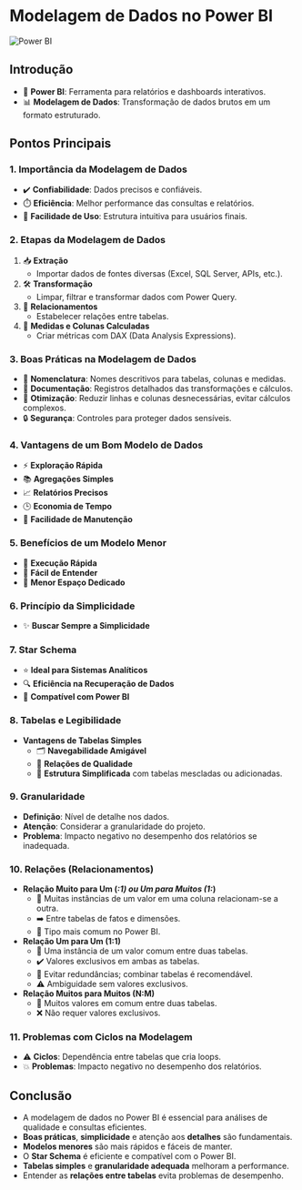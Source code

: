 # **Modelagem de Dados no Power BI**

![Power BI](https://www.example.com/powerbi_icon.png)

## **Introdução**
- 🎯 **Power BI**: Ferramenta para relatórios e dashboards interativos.
- 📊 **Modelagem de Dados**: Transformação de dados brutos em um formato estruturado.

## **Pontos Principais**

### **1. Importância da Modelagem de Dados**
- ✔️ **Confiabilidade**: Dados precisos e confiáveis.
- ⏱️ **Eficiência**: Melhor performance das consultas e relatórios.
- 👥 **Facilidade de Uso**: Estrutura intuitiva para usuários finais.

### **2. Etapas da Modelagem de Dados**
1. 📥 **Extração**
   - Importar dados de fontes diversas (Excel, SQL Server, APIs, etc.).
2. 🛠️ **Transformação**
   - Limpar, filtrar e transformar dados com Power Query.
3. 🔗 **Relacionamentos**
   - Estabelecer relações entre tabelas.
4. 📐 **Medidas e Colunas Calculadas**
   - Criar métricas com DAX (Data Analysis Expressions).

### **3. Boas Práticas na Modelagem de Dados**
- 📛 **Nomenclatura**: Nomes descritivos para tabelas, colunas e medidas.
- 📝 **Documentação**: Registros detalhados das transformações e cálculos.
- 🚀 **Otimização**: Reduzir linhas e colunas desnecessárias, evitar cálculos complexos.
- 🔒 **Segurança**: Controles para proteger dados sensíveis.

### **4. Vantagens de um Bom Modelo de Dados**
- ⚡ **Exploração Rápida**
- 📚 **Agregações Simples**
- 📈 **Relatórios Precisos**
- 🕒 **Economia de Tempo**
- 🔧 **Facilidade de Manutenção**

### **5. Benefícios de um Modelo Menor**
- 💨 **Execução Rápida**
- 🧩 **Fácil de Entender**
- 💾 **Menor Espaço Dedicado**

### **6. Princípio da Simplicidade**
- ✨ **Buscar Sempre a Simplicidade**

### **7. Star Schema**
- ⭐ **Ideal para Sistemas Analíticos**
- 🔍 **Eficiência na Recuperação de Dados**
- 💼 **Compatível com Power BI**

### **8. Tabelas e Legibilidade**
- **Vantagens de Tabelas Simples**
  - 🗂️ **Navegabilidade Amigável**
  - 🔄 **Relações de Qualidade**
  - 🔧 **Estrutura Simplificada** com tabelas mescladas ou adicionadas.

### **9. Granularidade**
- **Definição**: Nível de detalhe nos dados.
- **Atenção**: Considerar a granularidade do projeto.
- **Problema**: Impacto negativo no desempenho dos relatórios se inadequada.

### **10. Relações (Relacionamentos)**
- **Relação Muito para Um (*:1) ou Um para Muitos (1:*)**
  - 🧮 Muitas instâncias de um valor em uma coluna relacionam-se a outra.
  - ➡️ Entre tabelas de fatos e dimensões.
  - 🔄 Tipo mais comum no Power BI.
- **Relação Um para Um (1:1)**
  - 🔗 Uma instância de um valor comum entre duas tabelas.
  - ✔️ Valores exclusivos em ambas as tabelas.
  - 🚫 Evitar redundâncias; combinar tabelas é recomendável.
  - ⚠️ Ambiguidade sem valores exclusivos.
- **Relação Muitos para Muitos (N:M)**
  - 🔄 Muitos valores em comum entre duas tabelas.
  - ❌ Não requer valores exclusivos.

### **11. Problemas com Ciclos na Modelagem**
- ⚠️ **Ciclos**: Dependência entre tabelas que cria loops.
- 💥 **Problemas**: Impacto negativo no desempenho dos relatórios.

## **Conclusão**
- A modelagem de dados no Power BI é essencial para análises de qualidade e consultas eficientes.
- **Boas práticas**, **simplicidade** e atenção aos **detalhes** são fundamentais.
- **Modelos menores** são mais rápidos e fáceis de manter.
- O **Star Schema** é eficiente e compatível com o Power BI.
- **Tabelas simples** e **granularidade adequada** melhoram a performance.
- Entender as **relações entre tabelas** evita problemas de desempenho.
